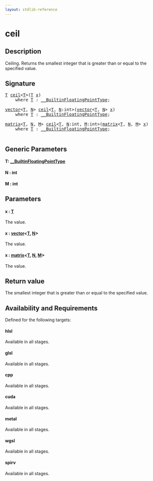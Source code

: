 ```yaml
---
layout: stdlib-reference
---
```


# ceil

## Description

Ceiling. Returns the smallest integer that is greater than or equal to the specified value.



## Signature 

<pre>
<a href="ceil.md#typeparam-T" class="code_type">T</a> <a href="ceil.md">ceil</a>&lt;<a href="ceil.md#typeparam-T" class="code_type">T</a>&gt;(<a href="ceil.md#typeparam-T" class="code_type">T</a> <a href="ceil.md#decl-x" class="code_param">x</a>)
    <span class='code_keyword'>where</span> <a href="ceil.md#typeparam-T" class="code_type">T</a> : <a href="../interfaces/0_builtinfloatingpointtype-029hm/index.md" class="code_type">__BuiltinFloatingPointType</a>;

<a href="../types/vector/index.md" class="code_type">vector</a>&lt;<a href="ceil.md#typeparam-T" class="code_type">T</a>, <a href="ceil.md#decl-N" class="code_var">N</a>&gt; <a href="ceil.md">ceil</a>&lt;<a href="ceil.md#typeparam-T" class="code_type">T</a>, <a href="ceil.md#decl-N" class="code_var">N</a>:<span class="code_keyword">int</span>&gt;(<a href="../types/vector/index.md" class="code_type">vector</a>&lt;<a href="ceil.md#typeparam-T" class="code_type">T</a>, <a href="ceil.md#decl-N" class="code_var">N</a>&gt; <a href="ceil.md#decl-x" class="code_param">x</a>)
    <span class='code_keyword'>where</span> <a href="ceil.md#typeparam-T" class="code_type">T</a> : <a href="../interfaces/0_builtinfloatingpointtype-029hm/index.md" class="code_type">__BuiltinFloatingPointType</a>;

<a href="../types/matrix/index.md" class="code_type">matrix</a>&lt;<a href="ceil.md#typeparam-T" class="code_type">T</a>, <a href="ceil.md#decl-N" class="code_var">N</a>, <a href="ceil.md#decl-M" class="code_var">M</a>&gt; <a href="ceil.md">ceil</a>&lt;<a href="ceil.md#typeparam-T" class="code_type">T</a>, <a href="ceil.md#decl-N" class="code_var">N</a>:<span class="code_keyword">int</span>, <a href="ceil.md#decl-M" class="code_var">M</a>:<span class="code_keyword">int</span>&gt;(<a href="../types/matrix/index.md" class="code_type">matrix</a>&lt;<a href="ceil.md#typeparam-T" class="code_type">T</a>, <a href="ceil.md#decl-N" class="code_var">N</a>, <a href="ceil.md#decl-M" class="code_var">M</a>&gt; <a href="ceil.md#decl-x" class="code_param">x</a>)
    <span class='code_keyword'>where</span> <a href="ceil.md#typeparam-T" class="code_type">T</a> : <a href="../interfaces/0_builtinfloatingpointtype-029hm/index.md" class="code_type">__BuiltinFloatingPointType</a>;

</pre>

## Generic Parameters

####  <a id="typeparam-T"></a>T: [\_\_BuiltinFloatingPointType](../interfaces/0_builtinfloatingpointtype-029hm/index.md)
####  <a id="decl-N"></a>N  : int
####  <a id="decl-M"></a>M  : int

## Parameters

####  <a id="decl-x"></a>x  : [T](ceil.md#typeparam-T)
The value.

####  <a id="decl-x"></a>x  : [vector](../types/vector/index.md)\<[T](../types/vector/index.md#typeparam-T), [N](../types/vector/index.md#decl-N)\>
The value.

####  <a id="decl-x"></a>x  : [matrix](../types/matrix/index.md)\<[T](../types/matrix/t-0.md), [N](../types/matrix/index.md#decl-N), [M](../types/matrix/index.md#decl-M)\>
The value.


## Return value
The smallest integer that is greater than or equal to the specified value.


## Availability and Requirements

Defined for the following targets:

#### hlsl
Available in all stages.

#### glsl
Available in all stages.

#### cpp
Available in all stages.

#### cuda
Available in all stages.

#### metal
Available in all stages.

#### wgsl
Available in all stages.

#### spirv
Available in all stages.




<script>
// Fix .md links to .html when on ReadTheDocs
if (window.location.hostname.includes('readthedocs') || 
    window.location.hostname.includes('rtfd.io')) {
  document.addEventListener('DOMContentLoaded', function() {
    const links = document.querySelectorAll('a');
    links.forEach(link => {
      const href = link.getAttribute('href');
      if (href && href.includes('.md')) {
        // This regex will handle .md links with or without fragment identifiers or query parameters
        link.href = link.href.replace(/(.+)\.md(#[^?]*)?(\?.*)?$/, '$1.html$2$3');
      }
    });
  });
}
</script>

